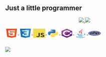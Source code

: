 ## Just a little programmer

<div align="center">
  <a href="https://github.com/Firewarez">
  <img height="130em" src="https://github-readme-stats.vercel.app/api?username=Firewarez&show_icons=true&theme=dracula&include_all_commits=true&count_private=true"/>
  <img height="130em" src="https://github-readme-stats.vercel.app/api/top-langs/?username=Firewarez&layout=compact&langs_count=7&theme=dracula"/>
</div> 
  
  </div>
<div style="display: inline_block"><br>
  <img align="center" alt="LV-HTML" height="30" width="40"
src="https://raw.githubusercontent.com/devicons/devicon/master/icons/html5/html5-original.svg">
  <img align="center" alt="LV-CSS" height="30" width="40"
src="https://raw.githubusercontent.com/devicons/devicon/master/icons/css3/css3-original.svg">
  <img align="center" alt="LV-JS" height="30" width="40"
src="https://raw.githubusercontent.com/devicons/devicon/master/icons/javascript/javascript-original.svg">
  <img align="center" alt="LV-Python" height="30" width="40" src="https://raw.githubusercontent.com/devicons/devicon/master/icons/python/python-original.svg">
  <img align="center" alt="LV-Csharp" height="30" width="40"
src="https://raw.githubusercontent.com/devicons/devicon/master/icons/csharp/csharp-original.svg">
  <img align="center" alt="LV-Java" height="30" width="40" 
src="https://raw.githubusercontent.com/devicons/devicon/master/icons/java/java-original.svg">
  <img align="center" alt="LV-PHP" height="30" width="40" 
src="https://raw.githubusercontent.com/devicons/devicon/master/icons/php/php-original.svg">
</div>

##

<div> 
  <a href="https://www.linkedin.com/" target="_blank"><img src="https://img.shields.io/badge/LinkedIn-0077B5?style=for-the-badge&logo=linkedin&logoColor=white" target="_blank"></a>
</div>
